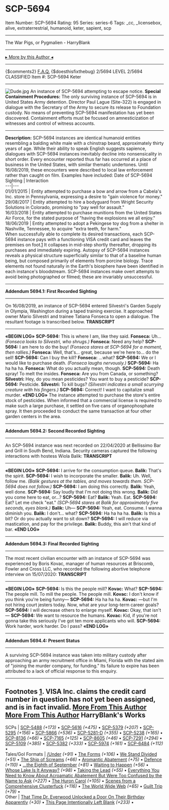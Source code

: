 # SCP-5694
Item Number: SCP-5694
Rating: 95
Series: series-6
Tags: _cc, _licensebox, alive, extraterrestrial, humanoid, keter, sapient, scp

---

The War Pigs, or Pygmalien - HarryBlank
* * *
[▸ More by this Author ◂](http://www.scpwiki.com/this-page-intentionally-left-blank)
* * *
{$comments2}
[F.A.Q.](https://scp-wiki.wikidot.com/component:info-ayers)
{$doesthisfixthebug}
2/5694 LEVEL 2/5694
CLASSIFIED
Item #: SCP-5694
Keter
* * *
![Dude.jpg](https://scp-wiki.wdfiles.com/local--files/scp-5694/Dude.jpg)
An instance of SCP-5694 attempting to escape notice.
**Special Containment Procedures:** The only surviving instance of SCP-5694 is in United States Army detention. Director Paul Lague (Site-322) is engaged in dialogue with the Secretary of the Army to secure its release to Foundation custody.
No means of preventing SCP-5694 manifestation has yet been discovered. Containment efforts must be focused on amnesticization of witnesses and control of witness accounts.
* * *
**Description:** SCP-5694 instances are identical humanoid entities resembling a balding white male with a chinstrap beard, approximately thirty years of age. While their ability to speak English suggests sapience, dialogues with SCP-5694 instances inevitably decline into nonsensicality in short order. Every encounter reported thus far has occurred at a place of business in the United States, with similar thematic undertones. Until 16/08/2019, these encounters were described to local law enforcement rather than caught on film. Examples have included:
Date of SCP-5694 Sighting | Interaction  
---|---  
01/01/2015 | Entity attempted to purchase a bow and arrow from a Cabela's Inc. store in Pennsylvania, expressing a desire to "gain violence for money."  
29/08/2017 | Entity attempted to hire a bodyguard from Wright Security Solutions in Colorado, promising to "pay well for assault."  
16/03/2018 | Entity attempted to purchase munitions from the United States Air Force, for the stated purpose of "having the explosions we all enjoy."  
18/06/2019 | Entity attempted to adopt a Pekingese toy dog from a shelter in Nashville, Tennessee, to acquire "extra teeth, for harm."  
When successfully able to complete its desired transactions, each SCP-5694 instance pays with a functioning VISA credit card and leaves the premises on foot.[1](javascript:;) It collapses in mid-step shortly thereafter, dropping its purchases and immediately expiring.
Autopsy of SCP-5694 instances reveals a physical structure superficially similar to that of a baseline human being, but composed primarily of elements from porcine biology. Trace elements not found naturally in the Earth's biosphere have been identified in each instance's bloodstream.
SCP-5694 instances make overt attempts to avoid being photographed or filmed; these are invariably unsuccessful.
* * *
**Addendum 5694.1: First Recorded Sighting**
* * *
On 16/08/2019, an instance of SCP-5694 entered Silvestri's Garden Supply in Olympia, Washington during a taped training exercise. It approached owner Mario Silvestri and trainee Tatiana Fonseca to open a dialogue. The resultant footage is transcribed below.
**TRANSCRIPT**
* * *
**«BEGIN LOG»**
**SCP-5694:** This is where I am, like they said.
**Fonseca:** Uh…
_(Fonseca looks to Silvestri, who shrugs.)_
**Fonseca:** Need any help?
**SCP-5694:** I am here to do the buy!
_(Fonseca stares at SCP-5694 for a moment, then rallies.)_
**Fonseca:** Well, that's… great, because we're here to… do the sell!
**SCP-5694:** Can I buy the kill?
**Fonseca:** …what?
**SCP-5694:** We or I would like to purchase death.
_(Fonseca laughs nervously.)_
**SCP-5694:** Ha ha ha ha.
**Fonseca:** What do you actually mean, though.
**SCP-5694:** Death spray! To melt the insides.
**Fonseca:** Are you from Canada, or something?
**Silvestri:** Hey, do you mean pesticides? You want to buy a pesticide?
**SCP-5694:** Pesticide.
**Silvestri:** To kill bugs?
_(Silvestri indicates a small scurrying creature with his fingers.)_
**SCP-5694:** Correct! I want to capitalize small murder.
**«END LOG»**
The instance attempted to purchase the store's entire stock of pesticides. When informed that a commercial license is required to make such a large purchase, it settled on five cans of organophosphate spray. It then proceeded to conduct the same transaction at four other garden centers in the area.
* * *
**Addendum 5694.2: Second Recorded Sighting**
* * *
An SCP-5694 instance was next recorded on 22/04/2020 at Bellissimo Bar and Grill in South Bend, Indiana. Security cameras captured the following interactions with hostess Wiola Balik:
**TRANSCRIPT**
* * *
**«BEGIN LOG»**
**SCP-5694:** I arrive for the consumption queue.
**Balik:** That's the spirit.
**SCP-5694:** I wish to incorporate the smaller.
**Balik:** Uh. Well, follow me.
_(Balik gestures at the tables, and moves towards them. SCP-5694 does not follow.)_
**SCP-5694:** I am doing this correctly.
**Balik:** Yeah, well done.
**SCP-5694:** Say loudly that I'm not doing this wrong.
**Balik:** Did you come here to eat, or…?
**SCP-5694:** Eat?
**Balik:** Yeah. Eat.
**SCP-5694:** Eat? Let me check "eat."
_(SCP-5694 stares at Balik for approximately five seconds, eyes blank.)_
**Balik:** Uh—
**SCP-5694:** Yeah, eat. Consume. I wanna diminish you.
**Balik:** I don't… what?
**SCP-5694:** Ha ha ha ha.
**Balik:** Is this a bit? Or do you actually want to sit down?
**SCP-5694:** I will reduce via mastication, and pay for the privilege.
**Balik:** Buddy, this ain't that kind of bar.
**«END LOG»**
* * *
**Addendum 5694.3: Final Recorded Sighting**
* * *
The most recent civilian encounter with an instance of SCP-5694 was experienced by Boris Kovac, manager of human resources at Briscomb, Fowler and Cross LLC, who recorded the following abortive telephone interview on 15/07/2020:
**TRANSCRIPT**
* * *
**«BEGIN LOG»**
**SCP-5694:** Is this the people mill?
**Kovac:** What?
**SCP-5694:** The people mill. To mill the people. The people mill.
**Kovac:** I don't know if you think you're being funny—
**SCP-5694:** Ha ha ha ha.
**Kovac:** —but I'm not hiring court jesters today. Now, what are your long-term career goals?
**SCP-5694:** I will decrease others to enlarge myself.
**Kovac:** Okay, that isn't—
**SCP-5694:** We want to resource the humans.
**Kovac:** Kid, if you're not gonna take this seriously I've got ten more applicants who will.
**SCP-5694:** Work harder, work harder. Do I pass?
**«END LOG»**
* * *
**Addendum 5694.4: Present Status**
* * *
A surviving SCP-5694 instance was taken into military custody after approaching an army recruitment office in Miami, Florida with the stated aim of "joining the murder company, for funding." Its failure to expire has been attributed to a lack of official response to this enquiry.
* * *
Footnotes
[1](javascript:;). VISA Inc. claims the credit card number in question has not yet been assigned, and is in fact invalid.
[More From This Author](javascript:;)
[More From This Author](javascript:;)
HarryBlank's Works  
---  
SCPs |  [SCP-5488](/scp-5488) _(+173)_ • [SCP-5616](/scp-5616) _(+475)_ • [SCP-5379](/scp-5379) _(+207)_ • [SCP-5295](/scp-5295) _(+156)_ • [SCP-5866](/scp-5866) _(+536)_ • [SCP-5281-D](/scp-5281) _(+355)_ • [SCP-5238](/scp-5238) _(+165)_ • [SCP-8136](/scp-8136) _(+66)_ • [SCP-7165](/scp-7165) _(+125)_ • [SCP-8605](/scp-8605) _(+46)_ • [SCP-7291](/scp-7291) _(+294)_ • [SCP-5109](/scp-5109) _(+385)_ • [SCP-5382](/scp-5382) _(+333)_ • [SCP-5974](/scp-5974) _(+161)_ • [SCP-6484](/scp-6484) _(+112)_ •  
Tales/GoI Formats |  [/Under](/under) _(+91)_ • [The Forms](/the-forms) _(+106)_ • [We Stand Divided](/27-we-stand-divided) _(+51)_ • [The Ship of Screams](/the-ship-of-screams) _(+66)_ • [Aromantic Abatement](/12-aromantic-abatement) _(+75)_ • [Defence](/defence) _(+110)_ • [...the Eighth of September](/16-the-eighth-of-september) _(+81)_ • [Waiting to Happen](/40-waiting-to-happen) _(+56)_ • [Whose Lake Is It Anyway?](/whose-lake-is-it-anyway) _(+98)_ • [Taking the Lead](/33-taking-the-lead) _(+55)_ • [Everything You Need to Know About Acroamatic Abatement But Were Too Confused by the Name to Ask](/acroamatic-abatement) _(+227)_ • [The Huron Carol](/the-huron-carol) _(+105)_ • [Scenes from a Comprehensive Clusterfuck](/scenes-from-a-comprehensive-clusterfuck) _(+116)_ • [The World Wide Web](/41-the-world-wide-web) _(+65)_ • [Guilt Trip](/guilt-trip) _(+79)_ •  
Other |  [That Time Dr. Everwood Unlocked a Door On Their Birthday Apparently](/art:nicobirth2024) _(+30)_ • [This Page Intentionally Left Blank](/this-page-intentionally-left-blank) _(+233)_ •